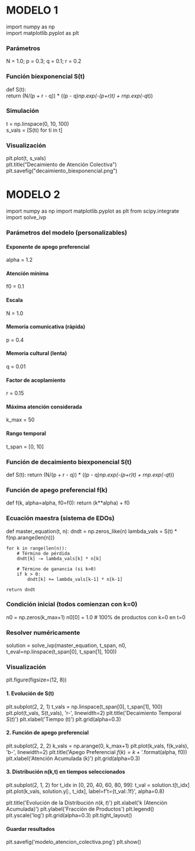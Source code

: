 # MODELO 1
import numpy as np  
import matplotlib.pyplot as plt 

### Parámetros
N = 1.0; p = 0.3; q = 0.1; r = 0.2  

### Función biexponencial S(t)  
def S(t):  
    return (N/(p + r - q)) * ((p - q)*np.exp(-(p+r)*t) + r*np.exp(-q*t))  

### Simulación  
t = np.linspace(0, 10, 100)  
s_vals = [S(ti) for ti in t]  

### Visualización  
plt.plot(t, s_vals)  
plt.title("Decaimiento de Atención Colectiva")  
plt.savefig("decaimiento_biexponencial.png")  

# MODELO 2
import numpy as np 
import matplotlib.pyplot as plt 
from scipy.integrate import solve_ivp 

### Parámetros del modelo (personalizables)
#### Exponente de apego preferencial
alpha = 1.2 
#### Atención mínima
f0 = 0.1  
#### Escala
N = 1.0 
#### Memoria comunicativa (rápida)
p = 0.4 
#### Memoria cultural (lenta)
q = 0.01  
#### Factor de acoplamiento
r = 0.15 
#### Máxima atención considerada
k_max = 50  
#### Rango temporal
t_span = [0, 10] 

### Función de decaimiento biexponencial S(t)
def S(t):
    return (N/(p + r - q)) * ((p - q)*np.exp(-(p+r)*t) + r*np.exp(-q*t))

### Función de apego preferencial f(k)
def f(k, alpha=alpha, f0=f0):
    return (k**alpha) + f0

### Ecuación maestra (sistema de EDOs)
def master_equation(t, n):
    dndt = np.zeros_like(n)
    lambda_vals = S(t) * f(np.arange(len(n)))
    
    for k in range(len(n)):
        # Término de pérdida
        dndt[k] -= lambda_vals[k] * n[k]
        
        # Término de ganancia (si k>0)
        if k > 0:
            dndt[k] += lambda_vals[k-1] * n[k-1]
            
    return dndt

### Condición inicial (todos comienzan con k=0)
n0 = np.zeros(k_max+1)
n0[0] = 1.0  # 100% de productos con k=0 en t=0

### Resolver numéricamente
solution = solve_ivp(master_equation, t_span, n0, t_eval=np.linspace(t_span[0], t_span[1], 100))

### Visualización
plt.figure(figsize=(12, 8))

#### 1. Evolución de S(t)
plt.subplot(2, 2, 1)
t_vals = np.linspace(t_span[0], t_span[1], 100)
plt.plot(t_vals, S(t_vals), 'r-', linewidth=2)
plt.title('Decaimiento Temporal $S(t)$')
plt.xlabel('Tiempo (t)')
plt.grid(alpha=0.3)

#### 2. Función de apego preferencial
plt.subplot(2, 2, 2)
k_vals = np.arange(0, k_max+1)
plt.plot(k_vals, f(k_vals), 'b-', linewidth=2)
plt.title('Apego Preferencial $f(k) = k^{{{}}} + {}$'.format(alpha, f0))
plt.xlabel('Atención Acumulada (k)')
plt.grid(alpha=0.3)

#### 3. Distribución n(k,t) en tiempos seleccionados
plt.subplot(2, 1, 2)
for t_idx in [0, 20, 40, 60, 80, 99]:
    t_val = solution.t[t_idx]
    plt.plot(k_vals, solution.y[:, t_idx], 
             label=f't={t_val:.1f}', 
             alpha=0.8)

plt.title('Evolución de la Distribución $n(k,t)$')
plt.xlabel('k (Atención Acumulada)')
plt.ylabel('Fracción de Productos')
plt.legend()
plt.yscale('log')
plt.grid(alpha=0.3)
plt.tight_layout()

#### Guardar resultados
plt.savefig('modelo_atencion_colectiva.png')
plt.show()
